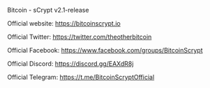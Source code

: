 Bitcoin - sCrypt v2.1-release

Official website:  https://bitcoinscrypt.io

Official Twitter:  https://twitter.com/theotherbitcoin

Official Facebook:  https://www.facebook.com/groups/BitcoinScrypt

Official Discord:  https://discord.gg/EAXdR8j

Official Telegram:  https://t.me/BitcoinScryptOfficial



